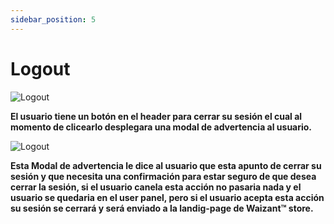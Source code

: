 ```yaml
---
sidebar_position: 5
---
```


# Logout

![Logout](/img/store-usuario/logout-1.png )

**El usuario tiene un botón en el header para cerrar su sesión el cual al momento de clicearlo desplegara una modal de advertencia al usuario.**

![Logout](/img/store-usuario/logout-2.png )

**Esta Modal de advertencia le dice al usuario que esta apunto de cerrar su sesión y que necesita una confirmación para estar seguro de que desea cerrar la sesión, si el usuario canela esta acción no pasaria nada y el usuario se quedaria en el user panel\, pero si el usuario acepta esta acción su sesión se cerrará y será enviado a la landig-page de Waizant™ store.**
